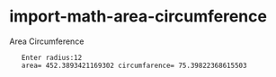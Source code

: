 # import-math-area-circumference
Area Circumference

       Enter radius:12
       area= 452.3893421169302 circumfarence= 75.39822368615503
